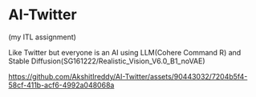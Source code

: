 # AI-Twitter 
(my ITL assignment)

Like Twitter but everyone is an AI using LLM(Cohere Command R) and Stable Diffusion(SG161222/Realistic_Vision_V6.0_B1_noVAE)


https://github.com/AkshitIreddy/AI-Twitter/assets/90443032/7204b5f4-58cf-411b-acf6-4992a048068a

